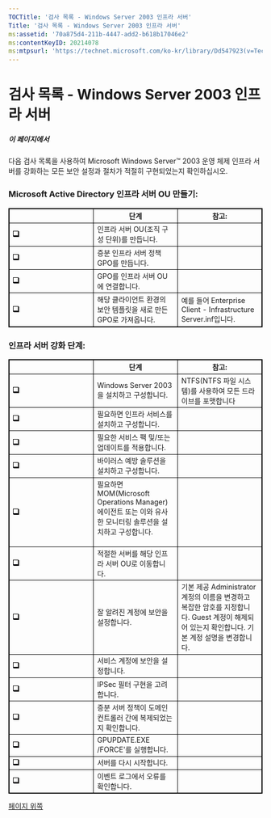 ```yaml
---
TOCTitle: '검사 목록 - Windows Server 2003 인프라 서버'
Title: '검사 목록 - Windows Server 2003 인프라 서버'
ms:assetid: '70a875d4-211b-4447-add2-b618b17046e2'
ms:contentKeyID: 20214078
ms:mtpsurl: 'https://technet.microsoft.com/ko-kr/library/Dd547923(v=TechNet.10)'
---
```


검사 목록 - Windows Server 2003 인프라 서버
===========================================

##### 이 페이지에서

[](#xsltsection121121120120)

다음 검사 목록을 사용하여 Microsoft Windows Server™ 2003 운영 체제 인프라 서버를 강화하는 모든 보안 설정과 절차가 적절히 구현되었는지 확인하십시오.

### Microsoft Active Directory 인프라 서버 OU 만들기:

<p> </p>
<table style="border:1px solid black;">
<colgroup>
<col width="33%" />
<col width="33%" />
<col width="33%" />
</colgroup>
<thead>
<tr class="header">
<th style="border:1px solid black;" ></th>
<th style="border:1px solid black;" >단계</th>
<th style="border:1px solid black;" >참고:</th>
</tr>
</thead>
<tbody>
<tr class="odd">
<td style="border:1px solid black;"><img src="images/Dd547923.mnp_checkbox(ko-kr,TechNet.10).gif" /></td>
<td style="border:1px solid black;">인프라 서버 OU(조직 구성 단위)를 만듭니다.</td>
<td style="border:1px solid black;"> </td>
</tr>
<tr class="even">
<td style="border:1px solid black;"><img src="images/Dd547923.mnp_checkbox(ko-kr,TechNet.10).gif" /></td>
<td style="border:1px solid black;">증분 인프라 서버 정책 GPO를 만듭니다.</td>
<td style="border:1px solid black;"> </td>
</tr>
<tr class="odd">
<td style="border:1px solid black;"><img src="images/Dd547923.mnp_checkbox(ko-kr,TechNet.10).gif" /></td>
<td style="border:1px solid black;">GPO를 인프라 서버 OU에 연결합니다.</td>
<td style="border:1px solid black;"> </td>
</tr>
<tr class="even">
<td style="border:1px solid black;"><img src="images/Dd547923.mnp_checkbox(ko-kr,TechNet.10).gif" /></td>
<td style="border:1px solid black;">해당 클라이언트 환경의 보안 템플릿을 새로 만든 GPO로 가져옵니다.</td>
<td style="border:1px solid black;">예를 들어 Enterprise Client - Infrastructure Server.inf입니다.</td>
</tr>
</tbody>
</table>
  
### 인프라 서버 강화 단계:

<p> </p>
<table style="border:1px solid black;">
<colgroup>
<col width="33%" />
<col width="33%" />
<col width="33%" />
</colgroup>
<thead>
<tr class="header">
<th style="border:1px solid black;" ></th>
<th style="border:1px solid black;" >단계</th>
<th style="border:1px solid black;" >참고:</th>
</tr>
</thead>
<tbody>
<tr class="odd">
<td style="border:1px solid black;"><img src="images/Dd547923.mnp_checkbox(ko-kr,TechNet.10).gif" /></td>
<td style="border:1px solid black;">Windows Server 2003을 설치하고 구성합니다.</td>
<td style="border:1px solid black;">NTFS(NTFS 파일 시스템)를 사용하여 모든 드라이브를 포맷합니다</td>
</tr>
<tr class="even">
<td style="border:1px solid black;"><img src="images/Dd547923.mnp_checkbox(ko-kr,TechNet.10).gif" /></td>
<td style="border:1px solid black;">필요하면 인프라 서비스를 설치하고 구성합니다.</td>
<td style="border:1px solid black;"> </td>
</tr>
<tr class="odd">
<td style="border:1px solid black;"><img src="images/Dd547923.mnp_checkbox(ko-kr,TechNet.10).gif" /></td>
<td style="border:1px solid black;">필요한 서비스 팩 및/또는 업데이트를 적용합니다.</td>
<td style="border:1px solid black;"> </td>
</tr>
<tr class="even">
<td style="border:1px solid black;"><img src="images/Dd547923.mnp_checkbox(ko-kr,TechNet.10).gif" /></td>
<td style="border:1px solid black;">바이러스 예방 솔루션을 설치하고 구성합니다.</td>
<td style="border:1px solid black;"> </td>
</tr>
<tr class="odd">
<td style="border:1px solid black;"><img src="images/Dd547923.mnp_checkbox(ko-kr,TechNet.10).gif" /></td>
<td style="border:1px solid black;">필요하면 MOM(Microsoft Operations Manager) 에이전트 또는 이와 유사한 모니터링 솔루션을 설치하고 구성합니다.
<div>
 
</div></td>
<td style="border:1px solid black;"></td>
</tr>
<tr class="even">
<td style="border:1px solid black;"><img src="images/Dd547923.mnp_checkbox(ko-kr,TechNet.10).gif" /></td>
<td style="border:1px solid black;">적절한 서버를 해당 인프라 서버 OU로 이동합니다.</td>
<td style="border:1px solid black;"> </td>
</tr>
<tr class="odd">
<td style="border:1px solid black;"><img src="images/Dd547923.mnp_checkbox(ko-kr,TechNet.10).gif" /></td>
<td style="border:1px solid black;">잘 알려진 계정에 보안을 설정합니다.</td>
<td style="border:1px solid black;">기본 제공 Administrator 계정의 이름을 변경하고 복잡한 암호를 지정합니다. Guest 계정이 해제되어 있는지 확인합니다. 기본 계정 설명을 변경합니다.</td>
</tr>
<tr class="even">
<td style="border:1px solid black;"><img src="images/Dd547923.mnp_checkbox(ko-kr,TechNet.10).gif" /></td>
<td style="border:1px solid black;">서비스 계정에 보안을 설정합니다.</td>
<td style="border:1px solid black;"> </td>
</tr>
<tr class="odd">
<td style="border:1px solid black;"><img src="images/Dd547923.mnp_checkbox(ko-kr,TechNet.10).gif" /></td>
<td style="border:1px solid black;">IPSec 필터 구현을 고려합니다.</td>
<td style="border:1px solid black;"> </td>
</tr>
<tr class="even">
<td style="border:1px solid black;"><img src="images/Dd547923.mnp_checkbox(ko-kr,TechNet.10).gif" /></td>
<td style="border:1px solid black;">증분 서버 정책이 도메인 컨트롤러 간에 복제되었는지 확인합니다.</td>
<td style="border:1px solid black;"> </td>
</tr>
<tr class="odd">
<td style="border:1px solid black;"><img src="images/Dd547923.mnp_checkbox(ko-kr,TechNet.10).gif" /></td>
<td style="border:1px solid black;">GPUPDATE.EXE /FORCE'를 실행합니다.</td>
<td style="border:1px solid black;"> </td>
</tr>
<tr class="even">
<td style="border:1px solid black;"><img src="images/Dd547923.mnp_checkbox(ko-kr,TechNet.10).gif" /></td>
<td style="border:1px solid black;">서버를 다시 시작합니다.</td>
<td style="border:1px solid black;"> </td>
</tr>
<tr class="odd">
<td style="border:1px solid black;"><img src="images/Dd547923.mnp_checkbox(ko-kr,TechNet.10).gif" /></td>
<td style="border:1px solid black;">이벤트 로그에서 오류를 확인합니다.</td>
<td style="border:1px solid black;"> </td>
</tr>
</tbody>
</table>
  
[](#mainsection)[페이지 위쪽](#mainsection)
